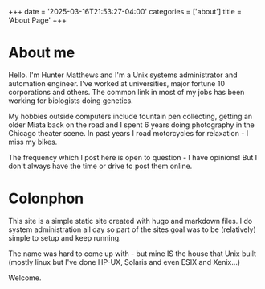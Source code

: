 +++
date = '2025-03-16T21:53:27-04:00'
categories = ['about']
title = 'About Page'
+++

# About me

Hello. I'm Hunter Matthews and I'm a Unix systems administrator and automation
engineer. I've worked at universities, major fortune 10 corporations and others. The common link in most of my jobs has been working for biologists doing genetics.

My hobbies outside computers include fountain pen collecting, getting an older Miata back on the road and I spent 6 years doing photography in the Chicago theater scene. In past years I road motorcycles for relaxation - I miss my bikes.

The frequency which I post here is open to question - I have opinions! But I don't always have the time or drive to post them online.

# Colonphon

This site is a simple static site created with hugo and markdown files. I do system administration all day so part of the sites goal was to be (relatively) simple to setup and keep running.

The name was hard to come up with - but mine IS the house that Unix built (mostly linux but I've done HP-UX, Solaris and even ESIX and Xenix...)

Welcome.
